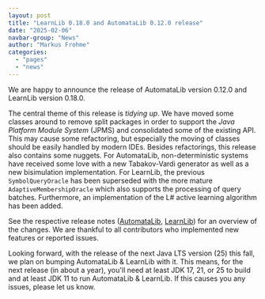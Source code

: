 ```yaml
---
layout: post
title: "LearnLib 0.18.0 and AutomataLib 0.12.0 release"
date: "2025-02-06"
navbar-group: "News"
author: "Markus Frohme"
categories:
  - "pages"
  - "news"
---
```


We are happy to announce the release of AutomataLib version 0.12.0 and LearnLib version 0.18.0.

The central theme of this release is *tidying up*. We have moved some classes around to remove split packages in order to support the *Java Platform Module System* (JPMS) and consolidated some of the existing API. This may cause some refactoring, but especially the moving of classes should be easily handled by modern IDEs. Besides refactorings, this release also contains some nuggets. For AutomataLib, non-deterministic systems have received some love with a new Tabakov-Vardi generator as well as a new bisimulation implementation. For LearnLib, the previous `SymbolQueryOracle` has been superseded with the more mature `AdaptiveMembershipOracle` which also supports the processing of query batches. Furthermore, an implementation of the L# active learning algorithm has been added.

See the respective release notes ([AutomataLib](https://github.com/LearnLib/automatalib/releases/tag/automatalib-0.12.0), [LearnLib](https://github.com/LearnLib/learnlib/releases/tag/learnlib-0.18.0)) for an overview of the changes. We are thankful to all contributors who implemented new features or reported issues.

Looking forward, with the release of the next Java LTS version (25) this fall, we plan on bumping AutomataLib & LearnLib with it. This means, for the next release (in about a year), you'll need at least JDK 17, 21, or 25 to build and at least JDK 11 to run AutomataLib & LearnLib. If this causes you any issues, please let us know.
